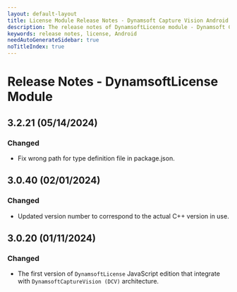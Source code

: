 ```yaml
---
layout: default-layout
title: License Module Release Notes - Dynamsoft Capture Vision Android Edition
description: The release notes of DynamsoftLicense module - Dynamsoft Capture Vision Android Edition.
keywords: release notes, license, Android
needAutoGenerateSidebar: true
noTitleIndex: true
---
```


# Release Notes - DynamsoftLicense Module

## 3.2.21 (05/14/2024)

### Changed

- Fix wrong path for type definition file in package.json.

## 3.0.40 (02/01/2024)

### Changed

- Updated version number to correspond to the actual C++ version in use.

## 3.0.20 (01/11/2024)

### Changed

- The first version of `DynamsoftLicense` JavaScript edition that integrate with `DynamsoftCaptureVision (DCV)` architecture.

